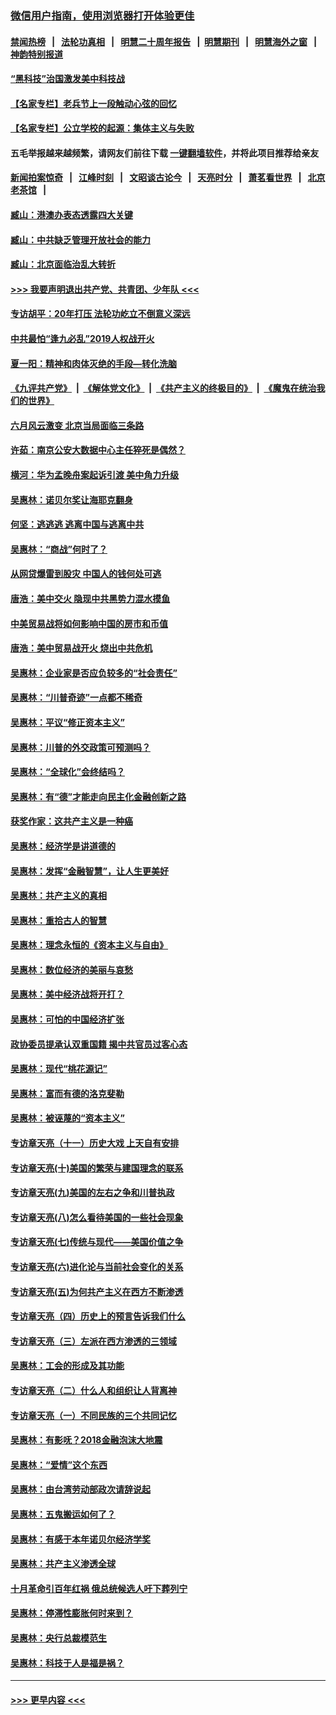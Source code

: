 ### [微信用户指南，使用浏览器打开体验更佳](https://github.com/gfw-breaker/banned-news1/blob/master/indexes/wechat-guide.md?t=0)
#### [禁闻热榜](热点新闻.md?t=0)  &nbsp;&nbsp;|&nbsp;&nbsp; [法轮功真相](https://github.com/gfw-breaker/truth/blob/master/README.md?t=0) &nbsp;&nbsp;|&nbsp;&nbsp; [明慧二十周年报告](https://github.com/gfw-breaker/mh-reports/blob/master/README.md?t=0) &nbsp;&nbsp;|&nbsp;&nbsp;[明慧期刊](https://github.com/gfw-breaker/mh-qikan) &nbsp;&nbsp;|&nbsp;&nbsp; [明慧海外之窗](https://github.com/gfw-breaker/mh-news/blob/master/README.md?t=0) &nbsp;&nbsp;|&nbsp;&nbsp; [神韵特别报道](https://github.com/gfw-breaker/mh-news/blob/master/shenyun.md?t=0)
#### [“黑科技”治国激发美中科技战](../pages/nsc423/n11638056.md?t=02071833) 
#### [【名家专栏】老兵节上一段触动心弦的回忆](../pages/nsc423/n11646016.md?t=02071833) 
#### [【名家专栏】公立学校的起源：集体主义与失败](../pages/nsc423/n11601833.md?t=02071833) 
#### 五毛举报越来越频繁，请网友们前往下载 [一键翻墙软件](https://github.com/gfw-breaker/ssr-accounts)，并将此项目推荐给亲友
#### [新闻拍案惊奇](https://github.com/gfw-breaker/banned-news1/blob/master/pages/link4.md) &nbsp;&nbsp;|&nbsp;&nbsp; [江峰时刻](https://github.com/gfw-breaker/banned-news1/blob/master/pages/link4.md) &nbsp;&nbsp;|&nbsp;&nbsp; [文昭谈古论今](https://github.com/gfw-breaker/banned-news1/blob/master/pages/link4.md) &nbsp;&nbsp;|&nbsp;&nbsp; [天亮时分](https://github.com/gfw-breaker/banned-news1/blob/master/pages/link4.md) &nbsp;&nbsp;|&nbsp;&nbsp; [萧茗看世界](https://github.com/gfw-breaker/banned-news1/blob/master/pages/link4.md) &nbsp;&nbsp;|&nbsp;&nbsp; [北京老茶馆](https://github.com/gfw-breaker/banned-news1/blob/master/pages/link4.md) &nbsp;&nbsp;|&nbsp;&nbsp; 
#### [臧山：港澳办表态透露四大关键](../pages/nsc423/n11421628.md?t=02071833) 
#### [臧山：中共缺乏管理开放社会的能力](../pages/nsc423/n11407457.md?t=02071833) 
#### [臧山：北京面临治乱大转折](../pages/nsc423/n11406895.md?t=02071833) 
#### [>>> 我要声明退出共产党、共青团、少年队 <<<](https://github.com/begood0513/goodnews/blob/master/quit/letter.md) 
#### [专访胡平：20年打压 法轮功屹立不倒意义深远](../pages/nsc423/n11398800.md?t=02071833) 
#### [中共最怕“逢九必乱”2019人权战开火](../pages/nsc423/n11385248.md?t=02071833) 
#### [夏一阳：精神和肉体灭绝的手段—转化洗脑](../pages/nsc423/n11368250.md?t=02071833) 
#### [《九评共产党》](https://github.com/begood0513/9ping.md/blob/master/README.md) &nbsp;|&nbsp; [《解体党文化》](../../../../jtdwh.md/blob/master/README.md)  &nbsp;|&nbsp; [《共产主义的终极目的》](../../../../gczydzjmd.md/blob/master/README.md) &nbsp;|&nbsp; [《魔鬼在统治我们的世界》](../../../../mgztzwmdsj.md/blob/master/README.md) 
#### [六月风云激变 北京当局面临三条路](../pages/nsc423/n11313668.md?t=02071833) 
#### [许茹：南京公安大数据中心主任猝死是偶然？](../pages/nsc423/n11064744.md?t=02071833) 
#### [横河：华为孟晚舟案起诉引渡 美中角力升级](../pages/nsc423/n11027230.md?t=02071833) 
#### [吴惠林：诺贝尔奖让海耶克翻身](../pages/nsc423/n10890049.md?t=02071833) 
#### [何坚：逃逃逃 逃离中国与逃离中共](../pages/nsc423/n10592891.md?t=02071833) 
#### [吴惠林：“商战”何时了？](../pages/nsc423/n10573558.md?t=02071833) 
#### [从网贷爆雷到股灾 中国人的钱何处可逃](../pages/nsc423/n10572800.md?t=02071833) 
#### [唐浩：美中交火 隐现中共黑势力混水摸鱼](../pages/nsc423/n10544040.md?t=02071833) 
#### [中美贸易战将如何影响中国的房市和币值](../pages/nsc423/n10543697.md?t=02071833) 
#### [唐浩：美中贸易战开火 烧出中共危机](../pages/nsc423/n10540126.md?t=02071833) 
#### [吴惠林：企业家是否应负较多的“社会责任”](../pages/nsc423/n10535022.md?t=02071833) 
#### [吴惠林：“川普奇迹”一点都不稀奇](../pages/nsc423/n10512808.md?t=02071833) 
#### [吴惠林：平议“修正资本主义”](../pages/nsc423/n10495724.md?t=02071833) 
#### [吴惠林：川普的外交政策可预测吗？](../pages/nsc423/n10462387.md?t=02071833) 
#### [吴惠林：“全球化”会终结吗？](../pages/nsc423/n10452838.md?t=02071833) 
#### [吴惠林：有“德”才能走向民主化金融创新之路](../pages/nsc423/n10432292.md?t=02071833) 
#### [获奖作家：这共产主义是一种癌](../pages/nsc423/n10431541.md?t=02071833) 
#### [吴惠林：经济学是讲道德的](../pages/nsc423/n10398014.md?t=02071833) 
#### [吴惠林：发挥“金融智慧”，让人生更美好](../pages/nsc423/n10375019.md?t=02071833) 
#### [吴惠林：共产主义的真相](../pages/nsc423/n10351394.md?t=02071833) 
#### [吴惠林：重拾古人的智慧](../pages/nsc423/n10337691.md?t=02071833) 
#### [吴惠林：理念永恒的《资本主义与自由》](../pages/nsc423/n10316274.md?t=02071833) 
#### [吴惠林：数位经济的美丽与哀愁](../pages/nsc423/n10292946.md?t=02071833) 
#### [吴惠林：美中经济战将开打？](../pages/nsc423/n10258825.md?t=02071833) 
#### [吴惠林：可怕的中国经济扩张](../pages/nsc423/n10219147.md?t=02071833) 
#### [政协委员提承认双重国籍 揭中共官员过客心态](../pages/nsc423/n10208809.md?t=02071833) 
#### [吴惠林：现代“桃花源记”](../pages/nsc423/n10185234.md?t=02071833) 
#### [吴惠林：富而有德的洛克斐勒](../pages/nsc423/n10142264.md?t=02071833) 
#### [吴惠林：被诬蔑的“资本主义”](../pages/nsc423/n10124816.md?t=02071833) 
#### [专访章天亮（十一）历史大戏 上天自有安排](../pages/nsc423/n10094905.md?t=02071833) 
#### [专访章天亮(十)美国的繁荣与建国理念的联系](../pages/nsc423/n10094899.md?t=02071833) 
#### [专访章天亮(九)美国的左右之争和川普执政](../pages/nsc423/n10094889.md?t=02071833) 
#### [专访章天亮(八)怎么看待美国的一些社会现象](../pages/nsc423/n10094857.md?t=02071833) 
#### [专访章天亮(七)传统与现代——美国价值之争](../pages/nsc423/n10093140.md?t=02071833) 
#### [专访章天亮(六)进化论与当前社会变化的关系](../pages/nsc423/n10092036.md?t=02071833) 
#### [专访章天亮(五)为何共产主义在西方不断渗透](../pages/nsc423/n10083620.md?t=02071833) 
#### [专访章天亮（四）历史上的预言告诉我们什么](../pages/nsc423/n10083606.md?t=02071833) 
#### [专访章天亮（三）左派在西方渗透的三领域](../pages/nsc423/n10081115.md?t=02071833) 
#### [吴惠林：工会的形成及其功能](../pages/nsc423/n10080633.md?t=02071833) 
#### [专访章天亮（二）什么人和组织让人背离神](../pages/nsc423/n10076637.md?t=02071833) 
#### [专访章天亮（一）不同民族的三个共同记忆](../pages/nsc423/n10074188.md?t=02071833) 
#### [吴惠林：有影呒？2018金融泡沫大地震](../pages/nsc423/n10040534.md?t=02071833) 
#### [吴惠林：“爱情”这个东西](../pages/nsc423/n10019423.md?t=02071833) 
#### [吴惠林：由台湾劳动部政次请辞说起](../pages/nsc423/n9979679.md?t=02071833) 
#### [吴惠林：五鬼搬运如何了？](../pages/nsc423/n9925338.md?t=02071833) 
#### [吴惠林：有感于本年诺贝尔经济学奖](../pages/nsc423/n9871883.md?t=02071833) 
#### [吴惠林：共产主义渗透全球](../pages/nsc423/n9812748.md?t=02071833) 
#### [十月革命引百年红祸 俄总统候选人吁下葬列宁](../pages/nsc423/n9810182.md?t=02071833) 
#### [吴惠林：停滞性膨胀何时来到？](../pages/nsc423/n9764136.md?t=02071833) 
#### [吴惠林：央行总裁模范生](../pages/nsc423/n9728134.md?t=02071833) 
#### [吴惠林：科技于人是福是祸？](../pages/nsc423/n9672982.md?t=02071833) 

----
#### [ >>> 更早内容 <<< ](../indexes/nsc423-earlier.md)
